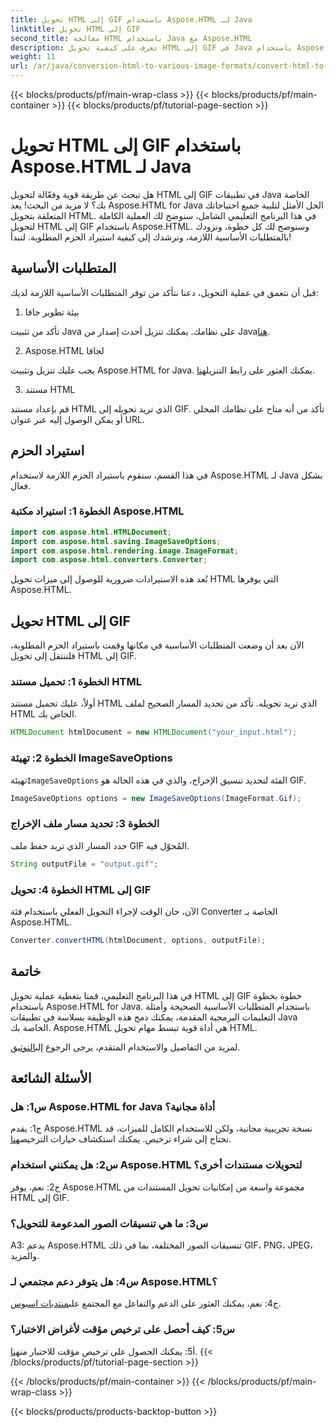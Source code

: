 ```yaml
---
title: تحويل HTML إلى GIF باستخدام Aspose.HTML لـ Java
linktitle: تحويل HTML إلى GIF
second_title: معالجة HTML باستخدام Java مع Aspose.HTML
description: تعرف على كيفية تحويل HTML إلى GIF في Java باستخدام Aspose.HTML. دليل شامل خطوة بخطوة لتحويل HTML إلى GIF بكفاءة.
weight: 11
url: /ar/java/conversion-html-to-various-image-formats/convert-html-to-gif/
---
```


{{< blocks/products/pf/main-wrap-class >}}
{{< blocks/products/pf/main-container >}}
{{< blocks/products/pf/tutorial-page-section >}}

# تحويل HTML إلى GIF باستخدام Aspose.HTML لـ Java

هل تبحث عن طريقة قوية وفعّالة لتحويل HTML إلى GIF في تطبيقات Java الخاصة بك؟ لا مزيد من البحث! يعد Aspose.HTML for Java الحل الأمثل لتلبية جميع احتياجاتك المتعلقة بتحويل HTML. في هذا البرنامج التعليمي الشامل، سنوضح لك العملية الكاملة لتحويل HTML إلى GIF باستخدام Aspose.HTML. وسنوضح لك كل خطوة، ونزودك بالمتطلبات الأساسية اللازمة، ونرشدك إلى كيفية استيراد الحزم المطلوبة. لنبدأ!

## المتطلبات الأساسية

قبل أن نتعمق في عملية التحويل، دعنا نتأكد من توفر المتطلبات الأساسية اللازمة لديك:

1. بيئة تطوير جافا

تأكد من تثبيت Java على نظامك. يمكنك تنزيل أحدث إصدار من Java[هنا](https://www.oracle.com/java/technologies/javase-downloads.html).

2. Aspose.HTML لجافا

 يجب عليك تنزيل وتثبيت Aspose.HTML for Java. يمكنك العثور على رابط التنزيل[هنا](https://releases.aspose.com/html/java/).

3. مستند HTML

قم بإعداد مستند HTML الذي تريد تحويله إلى GIF. تأكد من أنه متاح على نظامك المحلي أو يمكن الوصول إليه عبر عنوان URL.

## استيراد الحزم

في هذا القسم، سنقوم باستيراد الحزم اللازمة لاستخدام Aspose.HTML لـ Java بشكل فعال. 

### الخطوة 1: استيراد مكتبة Aspose.HTML

```java
import com.aspose.html.HTMLDocument;
import com.aspose.html.saving.ImageSaveOptions;
import com.aspose.html.rendering.image.ImageFormat;
import com.aspose.html.converters.Converter;
```

تُعد هذه الاستيرادات ضرورية للوصول إلى ميزات تحويل HTML التي يوفرها Aspose.HTML.

## تحويل HTML إلى GIF

الآن بعد أن وضعت المتطلبات الأساسية في مكانها وقمت باستيراد الحزم المطلوبة، فلننتقل إلى تحويل HTML إلى GIF.

### الخطوة 1: تحميل مستند HTML

أولاً، عليك تحميل مستند HTML الذي تريد تحويله. تأكد من تحديد المسار الصحيح لملف HTML الخاص بك.

```java
HTMLDocument htmlDocument = new HTMLDocument("your_input.html");
```

### الخطوة 2: تهيئة ImageSaveOptions

 تهيئة`ImageSaveOptions` الفئة لتحديد تنسيق الإخراج، والذي في هذه الحالة هو GIF.

```java
ImageSaveOptions options = new ImageSaveOptions(ImageFormat.Gif);
```

### الخطوة 3: تحديد مسار ملف الإخراج

حدد المسار الذي تريد حفظ ملف GIF المُحوّل فيه.

```java
String outputFile = "output.gif";
```

### الخطوة 4: تحويل HTML إلى GIF

الآن، حان الوقت لإجراء التحويل الفعلي باستخدام فئة Converter الخاصة بـ Aspose.HTML.

```java
Converter.convertHTML(htmlDocument, options, outputFile);
```

## خاتمة

في هذا البرنامج التعليمي، قمنا بتغطية عملية تحويل HTML إلى GIF خطوة بخطوة باستخدام Aspose.HTML for Java. باستخدام المتطلبات الأساسية الصحيحة وأمثلة التعليمات البرمجية المقدمة، يمكنك دمج هذه الوظيفة بسلاسة في تطبيقات Java الخاصة بك. Aspose.HTML هي أداة قوية تبسط مهام تحويل HTML.

 لمزيد من التفاصيل والاستخدام المتقدم، يرجى الرجوع إلى[التوثيق](https://reference.aspose.com/html/java/).

## الأسئلة الشائعة

### س1: هل Aspose.HTML for Java أداة مجانية؟

 ج1: يقدم Aspose.HTML نسخة تجريبية مجانية، ولكن للاستخدام الكامل للميزات، قد تحتاج إلى شراء ترخيص. يمكنك استكشاف خيارات الترخيص[هنا](https://purchase.aspose.com/buy).

### س2: هل يمكنني استخدام Aspose.HTML لتحويلات مستندات أخرى؟

ج2: نعم، يوفر Aspose.HTML مجموعة واسعة من إمكانيات تحويل المستندات من HTML إلى GIF.

### س3: ما هي تنسيقات الصور المدعومة للتحويل؟

A3: يدعم Aspose.HTML تنسيقات الصور المختلفة، بما في ذلك GIF، PNG، JPEG، والمزيد.

### س4: هل يتوفر دعم مجتمعي لـ Aspose.HTML؟

 ج4: نعم، يمكنك العثور على الدعم والتفاعل مع المجتمع على[منتديات اسبوس](https://forum.aspose.com/).

### س5: كيف أحصل على ترخيص مؤقت لأغراض الاختبار؟

 أ5: يمكنك الحصول على ترخيص مؤقت للاختبار من[هنا](https://purchase.aspose.com/temporary-license/).
{{< /blocks/products/pf/tutorial-page-section >}}

{{< /blocks/products/pf/main-container >}}
{{< /blocks/products/pf/main-wrap-class >}}

{{< blocks/products/products-backtop-button >}}

